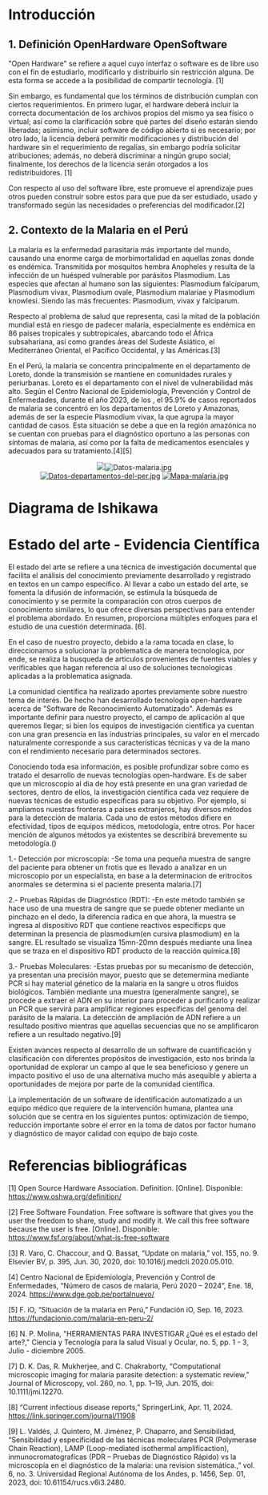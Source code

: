 # Introducción
## 1. Definición OpenHardware OpenSoftware
"Open Hardware" se refiere a aquel cuyo interfaz o software es de libre uso con el fin de estudiarlo, modificarlo y distribuirlo sin restricción alguna. De esta forma se accede a la posibilidad de compartir tecnología. [1]

Sin embargo, es fundamental que los términos de distribución cumplan con ciertos requerimientos. En primero lugar, el hardware deberá incluir la correcta documentación de los archivos propios del mismo ya sea físico o virtual; así como la clarificación sobre qué partes del diseño estarán siendo liberadas; asimismo, incluir software de código abierto si es necesario; por otro lado, la licencia deberá permitir modificaciones y distribución del hardware sin el requerimiento de regalías, sin embargo podría solicitar atribuciones; además, no deberá discriminar a ningún grupo social; finalmente, los derechos de la licencia serán otorgados a los redistribuidores. [1]

Con respecto al uso del software libre, este promueve el aprendizaje pues otros pueden construir sobre estos para que pue da ser estudiado, usado y transformado según las necesidades o preferencias del modificador.[2]


## 2. Contexto de la Malaria en el Perú
La malaria es la enfermedad parasitaria más importante del mundo, causando una enorme carga de morbimortalidad en aquellas zonas donde es endémica. Transmitida por mosquitos hembra Anopheles y resulta de la infección de un huésped vulnerable por parásitos Plasmodium. Las especies que afectan al humano son las siguientes: Plasmodium falciparum, Plasmodium vivax, Plasmodium ovale, Plasmodium malariae y Plasmodium knowlesi. Siendo las más frecuentes: Plasmodium, vivax y falciparum.

Respecto al problema de salud que representa, casi la mitad de la población mundial está en riesgo de padecer malaria, especialmente es endémica en 86 países tropicales y subtropicales, abarcando todo el África subsahariana, así como grandes áreas del Sudeste Asiático, el Mediterráneo Oriental, el Pacífico Occidental, y las Américas.[3]

En el Perú, la malaria se concentra principalmente en el departamento de Loreto, donde la transmisión se mantiene en comunidades rurales y periurbanas. Loreto es el departamento con el nivel de vulnerabilidad más alto. Según el Centro Nacional de Epidemiología, Prevención y Control de Enfermedades, durante el año 2023, de los , el 95.9% de casos reportados de malaria se concentró en los departamentos de Loreto y Amazonas, además de ser la especie Plasmodium vivax, la que agrupa la mayor cantidad de casos. Esta situación se debe a que en la región amazónica no se cuentan con pruebas para el diagnóstico oportuno a las personas con síntomas de malaria, así como por la falta de medicamentos esenciales y adecuados para su tratamiento.[4][5]
<p align="center">
  <img src="https://postimg.cc/2qt7D6gp> 
    
[![Datos-malaria.jpg](https://i.postimg.cc/V6fGX0RN/Datos-malaria.jpg)](https://postimg.cc/2qt7D6gp)    
[![Datos-departamentos-del-per.jpg](https://i.postimg.cc/XJKTK0dV/Datos-departamentos-del-per.jpg)](https://postimg.cc/wyvfHZwP)     [![Mapa-malaria.jpg](https://i.postimg.cc/28YQyLzb/Mapa-malaria.jpg)](https://postimg.cc/Wt9Ff3qT)


# Diagrama de Ishikawa

# Estado del arte - Evidencia Científica 
El estado del arte se refiere a una técnica de investigación documental que facilita el análisis del conocimiento previamente desarrollado y registrado en textos en un campo específico. Al llevar a cabo un estado del arte, se fomenta la difusión de información, se estimula la búsqueda de conocimiento y se permite la comparación con otros cuerpos de conocimiento similares, lo que ofrece diversas perspectivas para entender el problema abordado. En resumen, proporciona múltiples enfoques para el estudio de una cuestión determinada. [6].

En el caso de nuestro proyecto, debido a la rama tocada en clase, lo direccionamos a solucionar la problematica de manera tecnologica, por ende, se realiza la busqueda de articulos provenientes de fuentes viables y verificables que hagan referencia al uso de soluciones tecnologicas aplicadas a la problematica asignada.

La comunidad científica ha realizado aportes previamente sobre nuestro tema de interés. De hecho han desarrollado tecnología open-hardware acerca de "Software de Reconocimiento Automatizado". Además es importante definir para nuestro proyecto, el campo de aplicación al que queremos llegar; si bien los equipos de investigación científica ya cuentan con una gran presencia en las industrias principales, su valor en el mercado naturalmente corresponde a sus características técnicas y va de la mano con el rendimiento necesario para determinados sectores.

Conociendo toda esa información, es posible profundizar sobre como es tratado el desarrollo de nuevas tecnologías open-hardware. Es de saber que un microscopio al dia de hoy está presente en una gran variedad de sectores, dentro de ellos, la investigación científica cada vez requiere de nuevas técnicas de estudio específicas para su objetivo. Por ejemplo, si ampliamos nuestras fronteras a paises extranjeros, hay diversos métodos para la detección de malaria. Cada uno de estos métodos difiere en efectividad, tipos de equipos médicos, metodología, entre otros. Por hacer mención de algunos métodos ya existentes se describirá brevemente su metodología.()

1.- Detección por microscopía: -Se toma una pequeña muestra de sangre del paciente para obtener un frotis que es llevado a analizar en un microscopio por un especialista, en base a la determinacion de eritrocitos anormales se determina si el paciente presenta malaria.[7] 

2.- Pruebas Rápidas de Diagnóstico (RDT): -En este método también se hace uso de una muestra de sangre que se puede obtener mediante un pinchazo en el dedo, la diferencia radica en que ahora, la muestra se ingresa al dispositivo RDT que contiene reactivos específicps que determinan la presencia de plasmodium(en cursiva plasmodium) en la sangre. EL resultado se visualiza 15mn-20mn después mediante una linea que se traza en el dispositivo RDT producto de la reacción química.[8] 

3.- Pruebas Moleculares: -Estas pruebas por su mecanismo de detección, ya presentan una precisión mayor, puesto que se detemermina mediante PCR si hay material génetico de la malaria en la sangre u otros fluidos biológicos. También mediante una muestra (generalmente sangre), se procede a extraer el ADN en su interior para proceder a purificarlo y realizar un PCR que servirá para amplificar regiones específicas del genoma del parásito de la malaria. La detección de ampliación de ADN refiere a un resultado positivo mientras que aquellas secuencias que no se amplificaron refiere a un resultado negativo.[9] 

Existen avances respecto al desarrollo de un software de cuantificación y clasificación con diferentes propósitos de investigación, esto nos brinda la oportunidad de explorar un campo al que le sea beneficioso y genere un impacto positivo el uso de una alternativa mucho más asequible y abierta a oportunidades de mejora por parte de la comunidad científica.

La implementación de un software de identificación automatizado a un equipo médico que requiere de la intervención humana, plantea una solución que se centra en los siguientes puntos: optimización de tiempo, reducción importante sobre el error en la toma de datos por factor humano y diagnóstico de mayor calidad con equipo de bajo coste.

# Referencias bibliográficas
[1] Open Source Hardware Association. Definition. [Online]. Disponible: https://www.oshwa.org/definition/ 

[2] Free Software Foundation. Free software is software that gives you the user the freedom to share, study and modify it. We call this free software because the user is free. [Online]. Disponible: https://www.fsf.org/about/what-is-free-software

[3]
R. Varo, C. Chaccour, and Q. Bassat, “Update on malaria,” vol. 155, no. 9. Elsevier BV, p. 395, Jun. 30, 2020, doi: 10.1016/j.medcli.2020.05.010.

[4] 
Centro Nacional de Epidemiología, Prevención y Control de Enfermedades, “Número de casos de malaria, Perú 2020 – 2024”,  Ene. 18, 2024. https://www.dge.gob.pe/portalnuevo/

[5] 
F. iO, “Situación de la malaria en Perú,” Fundación iO, Sep. 16, 2023. https://fundacionio.com/malaria-en-peru-2/

[6] N. P.  Molina, "HERRAMIENTAS PARA INVESTIGAR ¿Qué es el estado del arte?," Ciencia y Tecnología para la salud Visual y Ocular, no. 5, pp. 1 - 3, Julio - diciembre 2005.

[7]
D. K. Das, R. Mukherjee, and C. Chakraborty, “Computational microscopic imaging for malaria parasite detection: a systematic review,” Journal of Microscopy, vol. 260, no. 1, pp. 1–19, Jun. 2015, doi: 10.1111/jmi.12270.

[8]
“Current infectious disease reports,” SpringerLink, Apr. 11, 2024. https://link.springer.com/journal/11908 

[9]
L. Valdés, J. Quintero, M. Jiménez, P. Chaparro, and Sensibilidad, “Sensibilidad y especificidad de las técnicas moleculares PCR (Polymerase Chain Reaction), LAMP (Loop-mediated isothermal amplificaction), inmunocromatografícas (PDR – Pruebas de Diagnóstico Rápido) vs la microscopía en el diagnóstico de la malaria: una revision sistemática.,” vol. 6, no. 3. Universidad Regional Autónoma de los Andes, p. 1456, Sep. 01, 2023, doi: 10.61154/rucs.v6i3.2480.

